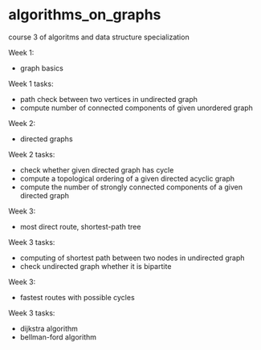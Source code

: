 # algorithms_on_graphs
course 3 of algoritms and data structure specialization 

Week 1: 
- graph basics

Week 1 tasks:
- path check between two vertices in undirected graph
- compute number of connected components of given unordered graph

Week 2:
- directed graphs

Week 2 tasks:
- check whether given directed graph has cycle
- compute a topological ordering of a given directed acyclic graph
- compute the number of strongly connected components of a given directed graph

Week 3:
- most direct route, shortest-path tree

Week 3 tasks:
- computing of shortest path between two nodes in undirected graph
- check undirected graph whether it is bipartite

Week 3:
- fastest routes with possible cycles

Week 3 tasks:
- dijkstra algorithm
- bellman-ford algorithm
